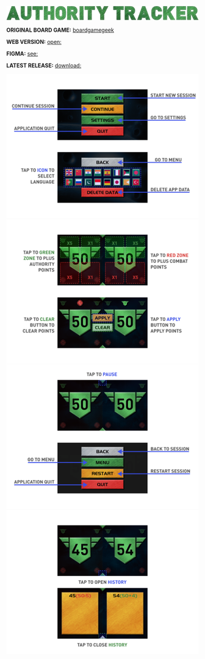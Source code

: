 ![Model](Promo/Promo_Main.png)

**ORIGINAL BOARD GAME:** [boardgamegeek](https://boardgamegeek.com/boardgame/147020/star-realms)

**WEB VERSION:** [open:](https://play.unity.com/en/games/238e2072-16b3-4913-b810-cbad4ce5dc7e/authority-tracker)

**FIGMA:** [see:](https://www.figma.com/file/KTYZqqU3yKmgi3KuWg34NU/Authority-tracker)

**LATEST RELEASE:** [download:](https://github.com/SergeyKhanin/AuthorityTracker/releases)

![Model](Tutorial/Tutorial_Page_1.png)
![Model](Tutorial/Tutorial_Page_2.png)
![Model](Tutorial/Tutorial_Page_3.png)
![Model](Tutorial/Tutorial_Page_4.png)
